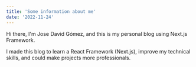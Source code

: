 ```yaml
---
title: 'Some information about me'
date: '2022-11-24'
---
```


Hi there, I'm Jose David Gómez, and this is my personal blog using Next.js Framework.

I made this blog to learn a React Framework (Next.js), improve my technical skills, and could make projects more professionals.